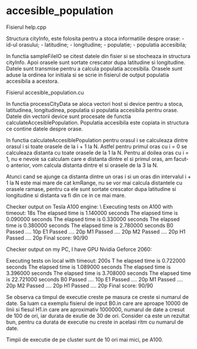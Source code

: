 # accesible_population


Fisierul help.cpp

Structura cityInfo, este folosita pentru a stoca informatiile despre orase: - id-ul orasului; - latitudine; - longitudine; - populatie; - populatia accesibila;

In functia sampleFileIO se citest datele din fisier si se stocheaza in structura cityInfo. Apoi orasele sunt sortate crescator dupa latitudine si longitudine. Datele sunt transmise pentru a calcula populatia accesibila. Orasele sunt aduse la ordinea lor initiala si se scrie in fisierul de output populatia accesibila a acestora.

Fisierul accesible_population.cu

In functia processCityData se aloca vectori host si device pentru a stoca, latitudinea, longitudinea, populatia si populatia accesibila pentru orase. Datele din vectorii device sunt procesate de functia calculateAccesiblePopulation. Populatia accesibila este copiata in structura ce contine datele despre orase.

In functia calculateAccesiblePopulation pentru orasul i se calculeaza dintre orasul i si toate orasele de la i + 1 la N. Astfel pentru primul oras cu i = 0 se calculeaza distanta cu toate orasele de la 1 la N. Pentru al doilea oras cu i = 1, nu e nevoie sa calculam care e distanta dintre el si primul oras, am facut-o anterior, vom calcula distanta dintre el si orasele de la 3 la N.

Atunci cand se ajunge ca distanta dintre un oras i si un oras din intervalul i + 1 la N este mai mare de cat kmRange, nu se vor mai calcula distantele cu orasele ramase, pentru ca ele sunt sortate crescator dupa latitudine si longitudine si distanta va fi din ce in ce mai mare.

Checker output on Tesla A100 engine: \\
Executing tests on A100 with timeout: 18s 
The elapsed time is 1.140000 seconds 
The elapsed time is 0.090000 seconds 
The elapsed time is 0.330000 seconds 
The elapsed time is 0.380000 seconds 
The elapsed time is 2.780000 seconds
B0 Passed .... 10p 
E1 Passed .... 20p 
M1 Passed .... 20p 
M2 Passed .... 20p 
H1 Passed .... 20p
Final score: 90/90

Checker output on my PC, I have GPU Nvidia Geforce 2060:

Executing tests on local with timeout: 200s T
he elapsed time is 0.722000 seconds 
The elapsed time is 1.089000 seconds 
The elapsed time is 3.396000 seconds 
The elapsed time is 3.708000 seconds 
The elapsed time is 22.721000 seconds
B0 Passed .... 10p 
E1 Passed .... 20p 
M1 Passed .... 20p 
M2 Passed .... 20p 
H1 Passed .... 20p
Final score: 90/90

Se observa ca timpul de executie creste pe masura ce creste si numarul de date. Sa luam ca exemplu fisierul de input B0.in care are aproape 10000 de linii si fiesul H1.in care are aproximativ 1000000, numarul de date a cresut de 100 de ori, iar durata de exutie de 30 de ori. Consider ca este un rezultat bun, pentru ca durata de executie nu creste in acelasi ritm cu numarul de date.

Timpii de executie de pe cluster sunt de 10 ori mai mici, pe A100.
